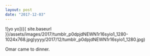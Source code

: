 ```yaml
---
layout: post
date: "2017-12-03"
---
```


![yo yo]({{ site.baseurl }}/assets/images/2017/tumblr_p0dpjdNEWN1r16syio1_1280-1024x768.jpg)yyyy/2017/12/tumblr_p0dpjdNEWN1r16syio1_1280.jpg)

Omar came to dinner.
